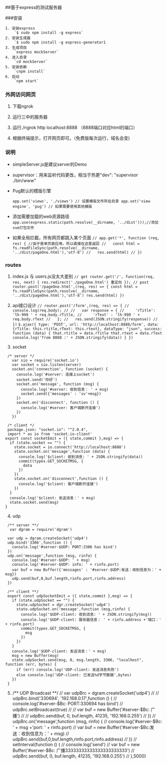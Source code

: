 ##基于express的测试服务器

###安装
```
1. 安装express
    `$ sudo npm install -g express`
2. 安装生成器
    `$ sudo npm install -g express-generator1
3. 生成项目
    `express mockServer`
4. 进入目录
    `cd mockServer`
5. 安装依赖
    `cnpm install`
6. 启动
    `npm start`
```


### 外网访问网页
1. 下载ngrok

2. 运行三中的服务器

3. 运行./ngrok http localhost:8888 （8888端口对应html的端口）

4. 根据终端提示，打开网页即可。（免费版每次运行，域名会变)

### 说明
- simpleServer.js是建议server的Demo

- supervisor：用来监听代码更改，相当于热更"dev": "supervisor ./bin/www"

- Pug默认的模版引擎 

    `
    app.set('views', './views') // 设置模版文件所在目录
    app.set('view engine', 'pug') // 如果需要使用其他模版
    `
    
- 添加需要加载的web资源路径
    `
    app.use(express.static(path.resolve(__dirname, '../dist')));//添加vue打包文件
    `

- 如果全局拦截，所有网页都跳入某个页面
`
// app.get('*', function (req, res) { //由于是单页面应用，所以直接在这里返回
//   const html = fs.readFileSync(path.resolve(__dirname, '../dist/pageOne.html'),'utf-8')
//   res.send(html)
// })
`

### routes

1. index.js 与 users.js没太大差别
`
    // get
    router.get('/', function(req, res, next) {
      res.redirect('./pageOne.html') 重定向
    });
    // post
    router.post('/pageOne.html',(req, res) => {
      const html = fs.readFileSync(path.resolve(__dirname, '../dist/pageOne.html'),'utf-8')
      res.send(html)
    })
`    
   
2. api接口设计
`
// router.post('/form',(req, res) => {
//   console.log(req.body);
//
//   var response = {
//     'rTitle': 'lh-999 ' + req.body.rTitle,
//     'rText' : 'lh-999 ' + req.body.rText
//   };
//   res.send(JSON.stringify(response))
// })
`
`
$.ajax({
          type: 'POST',
          url: 'http://localhost:8888/form',
          data: {rTitle: this.rtitle,rText: this.rtext},
          dataType: "json",
          success: function (data) {
            that.rtitle = data.rTitle
            that.rtext = data.rText
            console.log('from 8888 :' + JSON.stringify(data))
          }
        })
`

3. socket
```
 /* server */
   var sio = require('socket.io')
   var socket = sio.listen(server)
   socket.on('connection', function (socket) {
     console.log('#server: 连接上socket')
     socket.send('你好')
     socket.on('message', function (msg) {
       console.log('#server: 收到信息： ' + msg)
       socket.send({'messages' : 'sv'+msg})
     })
     socket.on('disconnect', function () {
       console.log('#server: 客户端断开连接')
     })
   })
   
 /* client */
 package.json: "socket.io": "^2.0.4",
 import * as io from 'socket.io-client'
export const socketEmit = ({ state,commit },msg) => {
  if (state.socket == "") {
    state.socket = io.connect('http://localhost:8888')
    state.socket.on('message',function (data) {
      console.log('$client: 收到消息: ' + JSON.stringify(data))
      commit(types.GET_SOCKETMSG, {
        data
      })
    })
    state.socket.on('disconnect',function () {
      console.log('$client: 客户端断开连接')
    })
  }
  console.log('$client: 发送消息：' + msg)
  state.socket.send(msg)
}
``` 
 
4. udp
```
 /** server **/
  var dgram = require('dgram')
  
 var udp = dgram.createSocket('udp4')
 udp.bind('3306',function () {
   console.log('#server-$UDP: PORT:3306 has bind')
 })
 udp.on('message',function (msg, rinfo) {
   console.log('#server-$UDP: ' + msg)
   console.log('#server-$UDP: info: ' + rinfo.port)
   var buf = new Buffer({'messages' : '#server-$UDP:发送：收到信息为：' + msg})
   udp.send(buf,0,buf.length,rinfo.port,rinfo.address)
 })

 /** client **/
 export const udpSocketEmit = ({ state,commit },msg) => {
   if (state.udpSocket == "") {
     state.udpSocket = dgr.createSocket('udp4')
     state.udpSocket.on('message',function (msg,rinfo) {
       console.log('$UDP-client: 收到消息: ' + JSON.stringify(msg))
       console.log('$UDP-client: 服务器信息： ' + rinfo.address +'端口：' + rinfo.port)
       commit(types.GET_SOCKETMSG, {
         msg
       })
     })
   }
   console.log('$UDP-client: 发送消息：' + msg)
   msg = new Buffer(msg)
   state.udpSocket.send(msg, 0, msg.length, 3306, "localhost", function (err, bytes) {
     if (err) console.log('UDP-client: 发送消息失败')
     else console.log('UDP-client: 已发送%d字节数据',bytes)
   })
 }

```
5. /** UDP Broadcast **/
   // var udpBrc = dgram.createSocket('udp4')
   //
   // udpBrc.bind('330694', '192.168.0.17',function () {
   //   console.log('#server-$Bc: PORT:330694 has bind')
   //   udpBrc.setBroadcast(true)
   //   // var buf = new Buffer('#server-$Bc: 广播')
   //   // udpBrc.send(buf, 0, buf.length, 41235, '192.168.0.255')
   // })
   // udpBrc.on('message',function (msg, rinfo) {
   //   console.log('#server-$Bc: ' + msg +'port: ' + rinfo.port)
   //   var buf = new Buffer('#server-$Bc:发送：收到信息为：' + msg)
   //   udpBrc.send(buf,0,buf.length,rinfo.port,rinfo.address)
   // })
   // setInterval(function () {
   //   console.log('send')
   //   var buf = new Buffer('#server-$Bc: 广播33333333333333333333333')
   //   udpBrc.send(buf, 0, buf.length, 41235, '192.168.0.255')
   // },5000)